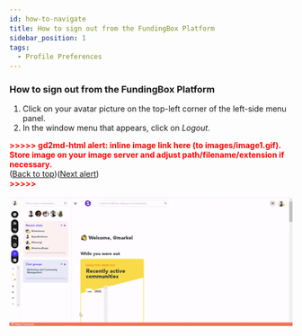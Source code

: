 ```yaml
---
id: how-to-navigate
title: How to sign out from the FundingBox Platform
sidebar_position: 1
tags:
  - Profile Preferences
---
```


### **How to sign out from the FundingBox Platform**



1. Click on your avatar picture on the top-left corner of the left-side menu panel.
2. In the window menu that appears, click on _Logout_.



<p id="gdcalert1" ><span style="color: red; font-weight: bold">>>>>>  gd2md-html alert: inline image link here (to images/image1.gif). Store image on your image server and adjust path/filename/extension if necessary. </span><br>(<a href="#">Back to top</a>)(<a href="#gdcalert2">Next alert</a>)<br><span style="color: red; font-weight: bold">>>>>> </span></p>


![alt_text](https://github.com/Cores-ts/fundingbox.spaces.faqs/blob/87bedccdb616595dca45e8b830f9a097d1c92d45/assets/2.How-to-sign-out-from-the-FundingBox-platform.gif)
